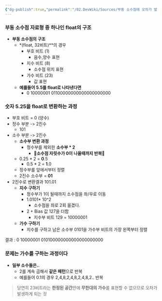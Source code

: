 ```yaml
---
{"dg-publish":true,"permalink":"/02.DevWiki/Sources/부동 소수점에 오차가 발생하는 이유/","noteIcon":""}
---
```


### 부동 소수점 자료형 중 하나인 float의 구조

- **부동 소수점의 구조**
    - *(float, 32비트)**의 경우
        - 부호 비트 (1)
            - 음수,양수 표현
        - 지수 비트 (8)
            - 소수점 위치 표현
        - 가수 비트 (23)
            - 값 표현
    - **예를들어 5.5를 float로 나타낸다면**
        - 0 10000001 01100000000000000000000

### 숫자 5.25을 float로 변환하는 과정

- 부호 비트 = 0 (양수)
- 정수 부분 -> 2진수
    - 101
- 소수 부분 -> 2진수
    - **소수부 변환 과정**
        - 정수부를 제외한 **소수부 * 2**
            - **🤔소수점 자릿수가 0이 나올때까지 반복🤔**
    - 0.25 * 2 = **0**.5
        - 0.5 * 2 = **1**.0
    - 정수부를 앞에서부터 정렬
    - 2진수 소수부 = **01**
- 2진수로 변환결과 101.01
    - **지수 구하기**
        - 정수부가 1이 될때까지 소수점을 좌/우로 이동
        - 1.0101* 10^2
            - 소수점을 좌로 2회 옮겼다.
        - 2 + Bias 값 127을 더함
            - 지수부 비트 129 = 10000001
    - **가수 구하기**
        - 지수를 구하고 남은 소수부 0101을 가수부 비트의 가장 왼쪽부터 정렬

결과 : 0 10000001 010100000000000000000000

### 문제는 가수를 구하는 과정이다

- **일부 소수들은..**
    - 2를 계속 곱해서 **같은 패턴**으로 반복
    - 예를들어 0.1의 경우 2,4,8,2,4,8,2,4,8,2.. 반복

> 당연히 23비트라는 **한정된 공간**안에 **무한대의 가수**를 표현할 수 없으므로 오차가 발생하게 되는 것